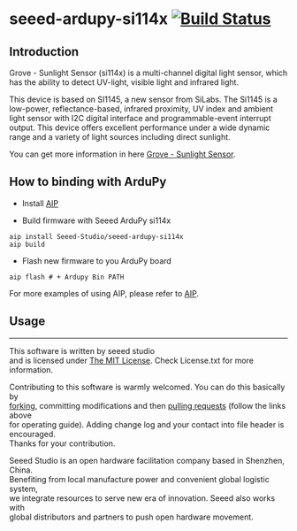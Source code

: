 # seeed-ardupy-si114x [![Build Status](https://travis-ci.com/Seeed-Studio/seeed-ardupy-si114x.svg?branch=master)](https://travis-ci.com/Seeed-Studio/seeed-ardupy-si114x)

## Introduction

Grove - Sunlight Sensor (si114x) is a multi-channel digital light sensor, which has the ability to detect UV-light, visible light and infrared light.

This device is based on SI1145, a new sensor from SiLabs. The Si1145 is a low-power, reflectance-based, infrared proximity, UV index and ambient light sensor with I2C digital interface and programmable-event interrupt output. This device offers excellent performance under a wide dynamic range and a variety of light sources including direct sunlight.

You can get more information in here [Grove - Sunlight Sensor](https://wiki.seeedstudio.com/Grove-Sunlight_Sensor/).

## How to binding with ArduPy

- Install [AIP](https://github.com/Seeed-Studio/ardupy-aip)

- Build firmware with Seeed ArduPy si114x

```shell
aip install Seeed-Studio/seeed-ardupy-si114x
aip build
```

- Flash new firmware to you ArduPy board

```shell
aip flash # + Ardupy Bin PATH
```

For more examples of using AIP, please refer to [AIP](https://github.com/Seeed-Studio/ardupy-aip).

## Usage


----

This software is written by seeed studio<br>
and is licensed under [The MIT License](http://opensource.org/licenses/mit-license.php). Check License.txt for more information.<br>

Contributing to this software is warmly welcomed. You can do this basically by<br>
[forking](https://help.github.com/articles/fork-a-repo), committing modifications and then [pulling requests](https://help.github.com/articles/using-pull-requests) (follow the links above<br>
for operating guide). Adding change log and your contact into file header is encouraged.<br>
Thanks for your contribution.

Seeed Studio is an open hardware facilitation company based in Shenzhen, China. <br>
Benefiting from local manufacture power and convenient global logistic system, <br>
we integrate resources to serve new era of innovation. Seeed also works with <br>
global distributors and partners to push open hardware movement.<br>
